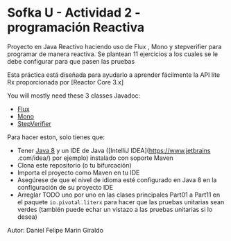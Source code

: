 # Sofka U - Actividad 2 - programación Reactiva

Proyecto en Java Reactivo haciendo uso de Flux , Mono y stepverifier para programar de manera reactiva.
Se plantean 11 ejercicios a los cuales se le debe configurar para que pasen las pruebas

Esta práctica está diseñada para ayudarlo a aprender fácilmente la API lite Rx proporcionada por [Reactor Core 3.x]

You will mostly need these 3 classes Javadoc:

 - [Flux](https://projectreactor.io/docs/core/release/api/reactor/core/publisher/Flux.html)
 - [Mono](https://projectreactor.io/docs/core/release/api/reactor/core/publisher/Mono.html)
 - [StepVerifier](https://projectreactor.io/docs/test/release/api/reactor/test/StepVerifier.html)
 
Para hacer eston, solo tienes que:

 - Tener [Java 8](https://www.oracle.com/technetwork/java/javase/downloads/jdk8-downloads-2133151.html) y un IDE de Java ([IntelliJ IDEA](https://www.jetbrains .com/idea/) por ejemplo) instalado con soporte Maven
 - Clona este repositorio (o tu bifurcación)
 - Importa el proyecto como Maven en tu IDE
 - Asegúrese de que el nivel de idioma esté configurado en Java 8 en la configuración de su proyecto IDE
 - Arreglar TODO uno por uno en las clases principales Part01 a Part11 en el paquete `io.pivotal.literx`
   para hacer que las pruebas unitarias sean verdes (también puede echar un vistazo a las pruebas unitarias si lo desea)

Autor: Daniel Felipe Marin Giraldo
